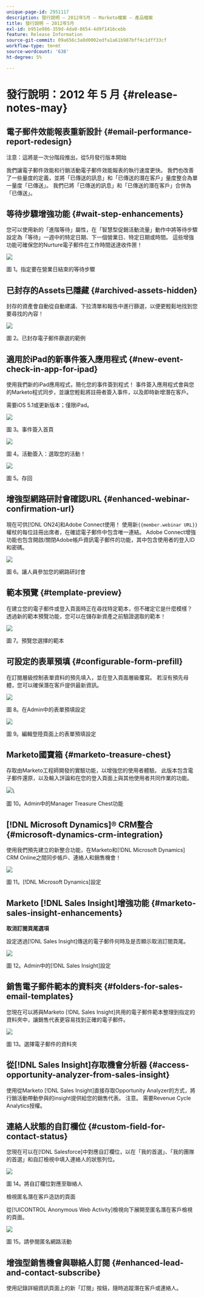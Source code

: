 ```yaml
---
unique-page-id: 2951117
description: 發行說明 — 2012年5月 — Marketo檔案 — 產品檔案
title: 發行說明 — 2012年5月
exl-id: b951e986-359d-4da0-8654-4d9f1416cebb
feature: Release Information
source-git-commit: 09a656c3a0d0002edfa1a61b987bff4c1dff33cf
workflow-type: tm+mt
source-wordcount: '638'
ht-degree: 5%

---
```


# 發行說明：2012 年 5 月 {#release-notes-may}

## 電子郵件效能報表重新設計 {#email-performance-report-redesign}

注意：這將是一次分階段推出，從5月發行版本開始

我們讓電子郵件效能和行銷活動電子郵件效能報表的執行速度更快。 我們也改善了一些量度的定義，並將「已傳送的訊息」和「已傳送的潛在客戶」量度整合為單一量度「已傳送」。 我們已將「已傳送的訊息」和「已傳送的潛在客戶」合併為「已傳送」。

## 等待步驟增強功能 {#wait-step-enhancements}

您可以使用新的「進階等待」屬性，在「智慧型促銷活動流量」動作中將等待步驟設定為「等待」一週中的特定日期、下一個營業日、特定日期或時間。 這些增強功能可確保您的Nurture電子郵件在工作時間送達收件匣！

![](assets/image2014-9-23-10-3a14-3a13.png)

圖 1。指定要在營業日結束的等待步驟

## 已封存的Assets已隱藏 {#archived-assets-hidden}

封存的資產會自動從自動建議、下拉清單和報告中進行篩選，以便更輕鬆地找到您要尋找的內容！

![](assets/image2014-9-23-10-3a14-3a28.png)

圖 2。已封存電子郵件篩選的範例

## 適用於iPad的新事件簽入應用程式 {#new-event-check-in-app-for-ipad}

使用我們新的iPad應用程式，簡化您的事件簽到程式！ 事件簽入應用程式會與您的Marketo程式同步，並讓您輕鬆將註冊者簽入事件，以及即時新增潛在客戶。

需要iOS 5.1或更新版本；僅限iPad。

![](assets/image2014-9-23-10-3a14-3a46.png)

圖 3。事件簽入首頁

![](assets/image2014-9-23-10-3a15-3a6.png)

圖 4。活動簽入：選取您的活動！

![](assets/image2014-9-23-10-3a15-3a27.png)

圖 5。存回

## 增強型網路研討會確認URL {#enhanced-webinar-confirmation-url}

現在可供[!DNL ON24]和Adobe Connect使用！ 使用新`{{member.webinar URL}}`權杖的每位註冊出席者，在確認電子郵件中包含唯一連結。 Adobe Connect增強功能也包含開啟/關閉Adobe帳戶資訊電子郵件的功能，其中包含使用者的登入ID和密碼。

![](assets/image2014-9-23-10-3a15-3a44.png)

圖 6。讓人員參加您的網路研討會

## 範本預覽 {#template-preview}

在建立您的電子郵件或登入頁面時正在尋找特定範本，但不確定它是什麼模樣？ 透過新的範本預覽功能，您可以在儲存新資產之前驗證選取的範本！

![](assets/image2014-9-23-10-3a16-3a4.png)

圖 7。預覽您選擇的範本

## 可設定的表單預填 {#configurable-form-prefill}

在訂閱層級控制表單資料的預先填入，並在登入頁面層級覆寫。 若沒有預先母體，您可以確保潛在客戶提供最新資訊。

![](assets/image2014-9-23-10-3a16-3a22.png)

圖 8。在Admin中的表單預填設定

![](assets/image2014-9-23-10-3a16-3a34.png)

圖 9。編輯登陸頁面上的表單預填設定

## Marketo國寶箱 {#marketo-treasure-chest}

存取由Marketo工程師開發的實驗功能，以增強您的使用者體驗。 此版本包含電子郵件還原，以及輸入評論和在您的登入頁面上與其他使用者共同作業的功能。

![](assets/image2014-9-23-10-3a16-3a51.png)\

圖 10。Admin中的Manager Treasure Chest功能

## [!DNL Microsoft Dynamics]® CRM整合 {#microsoft-dynamics-crm-integration}

使用我們預先建立的新整合功能，在Marketo和[!DNL Microsoft Dynamics] CRM Online之間同步帳戶、連絡人和銷售機會！

![](assets/image2014-9-23-10-3a17-3a6.png)

圖 11。[!DNL Microsoft Dynamics]設定

## Marketo [!DNL Sales Insight]增強功能 {#marketo-sales-insight-enhancements}

**取消訂閱頁尾選項**

設定透過[!DNL Sales Insight]傳送的電子郵件何時及是否顯示取消訂閱頁尾。

![](assets/image2014-9-23-10-3a17-3a20.png)

圖 12。Admin中的[!DNL Sales Insight]設定

## 銷售電子郵件範本的資料夾 {#folders-for-sales-email-templates}

您現在可以將與Marketo [!DNL Sales Insight]共用的電子郵件範本整理到指定的資料夾中，讓銷售代表更容易找到正確的電子郵件。

![](assets/image2014-9-23-10-3a17-3a35.png)

圖 13。選擇電子郵件的資料夾

## 從[!DNL Sales Insight]存取機會分析器 {#access-opportunity-analyzer-from-sales-insight}

使用從Marketo [!DNL Sales Insight]直接存取Opportunity Analyzer的方式，將行銷活動帶動參與的insight提供給您的銷售代表。 注意。 需要Revenue Cycle Analytics授權。

## 連絡人狀態的自訂欄位 {#custom-field-for-contact-status}

您現在可以在[!DNL Salesforce]中對應自訂欄位，以在「我的首選」、「我的團隊的首選」和自訂檢視中填入連絡人的狀態列位。

![](assets/image2014-9-23-10-3a17-3a47.png)

圖 14。將自訂欄位對應至聯絡人

檢視匿名潛在客戶造訪的頁面

從[!UICONTROL Anonymous Web Activity]檢視向下展開至匿名潛在客戶檢視的頁面。

![](assets/image2014-9-23-10-3a17-3a59.png)

圖 15。請參閱匿名網路活動

## 增強型銷售機會與聯絡人訂閱 {#enhanced-lead-and-contact-subscribe}

使用記錄詳細資訊頁面上的新「訂閱」按鈕，隨時追蹤潛在客戶或連絡人。
